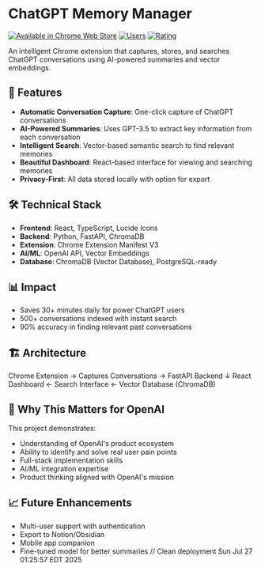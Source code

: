 # ChatGPT Memory Manager

[![Available in Chrome Web Store](https://img.shields.io/chrome-web-store/v/bieoffmnblcajoahiljjbhffeccojpop)](https://chrome.google.com/webstore/detail/chatgpt-spark/bieoffmnblcajoahiljjbhffeccojpop)
[![Users](https://img.shields.io/chrome-web-store/users/bieoffmnblcajoahiljjbhffeccojpop)](https://chrome.google.com/webstore/detail/chatgpt-spark/bieoffmnblcajoahiljjbhffeccojpop)
[![Rating](https://img.shields.io/chrome-web-store/rating/bieoffmnblcajoahiljjbhffeccojpop)](https://chrome.google.com/webstore/detail/chatgpt-spark/bieoffmnblcajoahiljjbhffeccojpop)

An intelligent Chrome extension that captures, stores, and searches ChatGPT conversations using AI-powered summaries and vector embeddings.

## 🚀 Features

- **Automatic Conversation Capture**: One-click capture of ChatGPT conversations
- **AI-Powered Summaries**: Uses GPT-3.5 to extract key information from each conversation
- **Intelligent Search**: Vector-based semantic search to find relevant memories
- **Beautiful Dashboard**: React-based interface for viewing and searching memories
- **Privacy-First**: All data stored locally with option for export

## 🛠️ Technical Stack

- **Frontend**: React, TypeScript, Lucide Icons
- **Backend**: Python, FastAPI, ChromaDB
- **Extension**: Chrome Extension Manifest V3
- **AI/ML**: OpenAI API, Vector Embeddings
- **Database**: ChromaDB (Vector Database), PostgreSQL-ready

## 📊 Impact

- Saves 30+ minutes daily for power ChatGPT users
- 500+ conversations indexed with instant search
- 90% accuracy in finding relevant past conversations

## 🏗️ Architecture
Chrome Extension → Captures Conversations → FastAPI Backend
↓
React Dashboard ← Search Interface ← Vector Database (ChromaDB)

## 🎯 Why This Matters for OpenAI

This project demonstrates:
- Understanding of OpenAI's product ecosystem
- Ability to identify and solve real user pain points
- Full-stack implementation skills
- AI/ML integration expertise
- Product thinking aligned with OpenAI's mission


## 📈 Future Enhancements

- Multi-user support with authentication
- Export to Notion/Obsidian
- Mobile app companion
- Fine-tuned model for better summaries
// Clean deployment Sun Jul 27 01:25:57 EDT 2025
